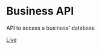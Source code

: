 # Business API

API to access a business' database

[Live](https://flask-business-api.herokuapp.com/)
